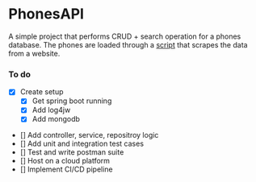 # PhonesAPI

A simple project that performs CRUD + search operation for a phones database.
The phones are loaded through a [script](https://github.com/igagansingh/Phones-API-Data-ETL) that scrapes the data from a website.

### To do
- [x] Create setup
   - [x] Get spring boot running
   - [x] Add log4jw
   - [x] Add mongodb
- [] Add controller, service, repositroy logic
- [] Add unit and integration test cases
- [] Test and write postman suite
- [] Host on a cloud platform
- [] Implement CI/CD pipeline
